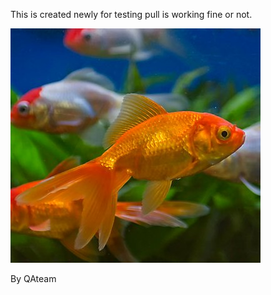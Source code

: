 This is created newly for testing pull is working fine or not.


![abc](DevImages/Fish.jpg)

By QAteam
